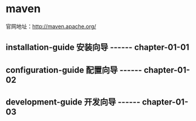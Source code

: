 # maven

官网地址：http://maven.apache.org/

## installation-guide   安装向导  ------ chapter-01-01

## configuration-guide   配置向导  ------ chapter-01-02


## development-guide   开发向导  ------ chapter-01-03
